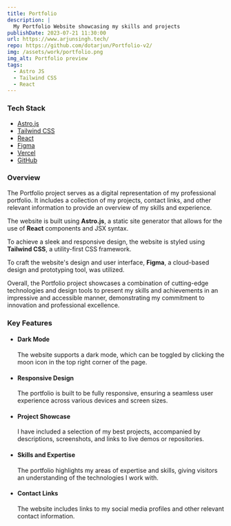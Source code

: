 ```yaml
---
title: Portfolio
description: |
  My Portfolio Website showcasing my skills and projects
publishDate: 2023-07-21 11:30:00
url: https://www.arjunsingh.tech/
repo: https://github.com/dotarjun/Portfolio-v2/
img: /assets/work/portfolio.png
img_alt: Portfolio preview
tags:
  - Astro JS
  - Tailwind CSS
  - React
---
```


### Tech Stack

- <a href="https://astro.build/" target="_blank">Astro.js</a>
- <a href="https://tailwindcss.com" target="_blank">Tailwind CSS</a>
- <a href="https://reactjs.org/" target="_blank">React</a>
- <a href="https://www.figma.com/" target="_blank">Figma</a>
- <a href="https://vercel.com/" target="_blank">Vercel</a>
- <a href="https://github.com/" target="_blank">GitHub</a>

### Overview

The Portfolio project serves as a digital representation of my professional portfolio. It includes a collection of my projects, contact links, and other relevant information to provide an overview of my skills and experience.

The website is built using **Astro.js**, a static site generator that allows for the use of **React** components and JSX syntax.

To achieve a sleek and responsive design, the website is styled using **Tailwind CSS**, a utility-first CSS framework.

To craft the website's design and user interface, **Figma**, a cloud-based design and prototyping tool, was utilized.

Overall, the Portfolio project showcases a combination of cutting-edge technologies and design tools to present my skills and achievements in an impressive and accessible manner, demonstrating my commitment to innovation and professional excellence.

### Key Features

- #### Dark Mode

  The website supports a dark mode, which can be toggled by clicking the moon icon in the top right corner of the page.

- #### Responsive Design

  The portfolio is built to be fully responsive, ensuring a seamless user experience across various devices and screen sizes.

- #### Project Showcase

  I have included a selection of my best projects, accompanied by descriptions, screenshots, and links to live demos or repositories.

- #### Skills and Expertise

  The portfolio highlights my areas of expertise and skills, giving visitors an understanding of the technologies I work with.

- #### Contact Links
  The website includes links to my social media profiles and other relevant contact information.

